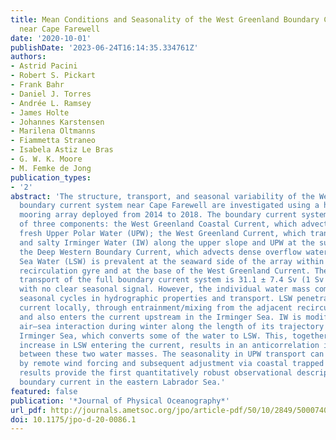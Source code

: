 ```yaml
---
title: Mean Conditions and Seasonality of the West Greenland Boundary Current System
  near Cape Farewell
date: '2020-10-01'
publishDate: '2023-06-24T16:14:35.334761Z'
authors:
- Astrid Pacini
- Robert S. Pickart
- Frank Bahr
- Daniel J. Torres
- Andrée L. Ramsey
- James Holte
- Johannes Karstensen
- Marilena Oltmanns
- Fiammetta Straneo
- Isabela Astiz Le Bras
- G. W. K. Moore
- M. Femke de Jong
publication_types:
- '2'
abstract: 'The structure, transport, and seasonal variability of the West Greenland
  boundary current system near Cape Farewell are investigated using a high-resolution
  mooring array deployed from 2014 to 2018. The boundary current system is comprised
  of three components: the West Greenland Coastal Current, which advects cold and
  fresh Upper Polar Water (UPW); the West Greenland Current, which transports warm
  and salty Irminger Water (IW) along the upper slope and UPW at the surface; and
  the Deep Western Boundary Current, which advects dense overflow waters. Labrador
  Sea Water (LSW) is prevalent at the seaward side of the array within an offshore
  recirculation gyre and at the base of the West Greenland Current. The 4-yr mean
  transport of the full boundary current system is 31.1 ± 7.4 Sv (1 Sv ≡ 106 m3 s−1),
  with no clear seasonal signal. However, the individual water mass components exhibit
  seasonal cycles in hydrographic properties and transport. LSW penetrates the boundary
  current locally, through entrainment/mixing from the adjacent recirculation gyre,
  and also enters the current upstream in the Irminger Sea. IW is modified through
  air–sea interaction during winter along the length of its trajectory around the
  Irminger Sea, which converts some of the water to LSW. This, together with the seasonal
  increase in LSW entering the current, results in an anticorrelation in transport
  between these two water masses. The seasonality in UPW transport can be explained
  by remote wind forcing and subsequent adjustment via coastal trapped waves. Our
  results provide the first quantitatively robust observational description of the
  boundary current in the eastern Labrador Sea.'
featured: false
publication: '*Journal of Physical Oceanography*'
url_pdf: http://journals.ametsoc.org/jpo/article-pdf/50/10/2849/5000740/jpod200086.pdf
doi: 10.1175/jpo-d-20-0086.1
---
```



